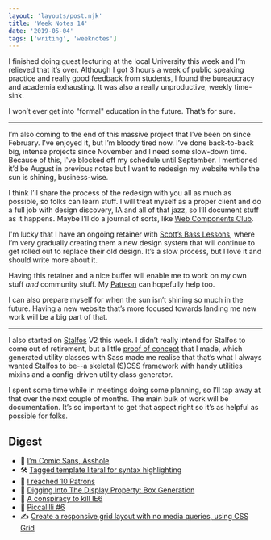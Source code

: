 ```yaml
---
layout: 'layouts/post.njk'
title: 'Week Notes 14'
date: '2019-05-04'
tags: ['writing', 'weeknotes']
---
```



I finished doing guest lecturing at the local University this week and I’m relieved that it’s over. Although I got 3 hours a week of public speaking practice and really good feedback from students, I found the bureaucracy and academia exhausting. It was also a really unproductive, weekly time-sink.

I won’t ever get into "formal" education in the future. That’s for sure.

***

I’m also coming to the end of this massive project that I’ve been on since February. I’ve enjoyed it, but I’m bloody tired now. I’ve done back-to-back big, intense projects since November and I need some slow-down time. Because of this, I've blocked off my schedule until September. I mentioned it’d be August in previous notes but I want to redesign my website while the sun is shining, business-wise. 

I think I’ll share the process of the redesign with you all as much as possible, so folks can learn stuff. I will treat myself as a proper client and do a full job with design discovery, IA and all of that jazz, so I’ll document stuff as it happens. Maybe I’ll do a journal of sorts, like [Web Components Club](https://webcomponents.club/).

I'm lucky that I have an ongoing retainer with [Scott’s Bass Lessons](https://scottsbasslessons.com), where I’m very gradually creating them a new design system that will continue to get rolled out to replace their old design. It’s a slow process, but I love it and should write more about it. 

Having this retainer and a nice buffer will enable me to work on my own stuff _and_ community stuff. My [Patreon](https://www.patreon.com/andybelldesign) can hopefully help too.

I can also prepare myself for when the sun isn’t shining so much in the future. Having a new website that’s more focused towards landing me new work will be a big part of that.

***

I also started on [Stalfos](https://github.com/andybelldesign/stalfos) V2 this week. I didn’t really intend for Stalfos to come out of retirement, but a little [proof of concept](https://twitter.com/andybelldesign/status/1123714309144678402) that I made, which generated utility classes with Sass made me realise that that’s what I always wanted Stalfos to be--a skeletal (S)CSS framework with handy utilities mixins and a config-driven utility class generator. 

I spent some time while in meetings doing some planning, so I’ll tap away at that over the next couple of months. The main bulk of work will be documentation. It’s so important to get that aspect right so it’s as helpful as possible for folks.

## Digest 

- 📝 [I’m Comic Sans, Asshole](https://andy-bell.design/links/165/)
- 🛠 [Tagged template literal for syntax highlighting](https://andy-bell.design/links/166/)
- 🎉 [I reached 10 Patrons](https://andy-bell.design/notes/173/)
- 📝 [Digging Into The Display Property: Box Generation](https://andy-bell.design/links/167/)
- 📝 [A conspiracy to kill IE6](https://andy-bell.design/notes/174/)
- 💌 [Piccalilli #6](http://piccalil.li/issues/6)
- ✍️ [Create a responsive grid layout with no media queries, using CSS Grid](https://andy-bell.design/wrote/create-a-responsive-grid-layout-with-no-media-queries-using-css-grid/)